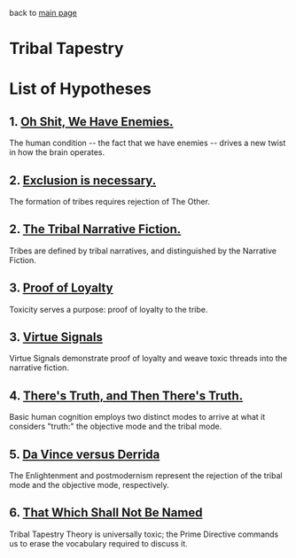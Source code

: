 back to [main page](https://github.com/wds4/tribal-tapestry/blob/main/essays/bookJustification/README.md)

Tribal Tapestry
=====

# List of Hypotheses

## 1. [Oh Shit, We Have Enemies.](https://github.com/wds4/tribal-tapestry/blob/main/essays/bookJustification/hypotheses/humanConditionHypothesis.md)
The human condition -- the fact that we have enemies -- drives a new twist in how the brain operates.

## 2. [Exclusion is necessary.]()
The formation of tribes requires rejection of The Other.

## 2. [The Tribal Narrative Fiction.]()
Tribes are defined by tribal narratives, and distinguished by the Narrative Fiction.

## 3. [Proof of Loyalty]()
Toxicity serves a purpose: proof of loyalty to the tribe.

## 3. [Virtue Signals]()
Virtue Signals demonstrate proof of loyalty and weave toxic threads into the narrative fiction.

## 4. [There's Truth, and Then There's Truth.](https://github.com/wds4/tribal-tapestry/blob/main/essays/bookJustification/hypotheses/dualModeHypothesis.md)
Basic human cognition employs two distinct modes to arrive at what it considers "truth:" the objective mode and the tribal mode.

## 5. [Da Vince versus Derrida](https://github.com/wds4/tribal-tapestry/blob/main/essays/bookJustification/hypotheses/postmodernismHypothesis.md)
The Enlightenment and postmodernism represent the rejection of the tribal mode and the objective mode, respectively.

## 6. [That Which Shall Not Be Named](https://github.com/wds4/tribal-tapestry/blob/main/essays/bookJustification/hypotheses/primeDirectiveHypothesis.md)
Tribal Tapestry Theory is universally toxic; the Prime Directive commands us to erase the vocabulary required to discuss it.
